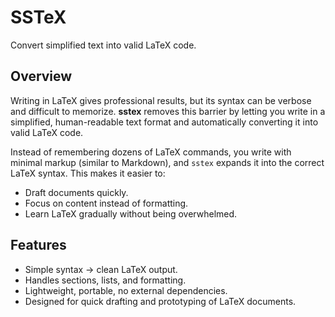 # SSTeX  
Convert simplified text into valid LaTeX code.  

## Overview  
Writing in LaTeX gives professional results, but its syntax can be verbose and difficult to memorize. **sstex** removes this barrier by letting you write in a simplified, human-readable text format and automatically converting it into valid LaTeX code.  

Instead of remembering dozens of LaTeX commands, you write with minimal markup (similar to Markdown), and `sstex` expands it into the correct LaTeX syntax. This makes it easier to:  
- Draft documents quickly.  
- Focus on content instead of formatting.  
- Learn LaTeX gradually without being overwhelmed.  

## Features  
- Simple syntax → clean LaTeX output.  
- Handles sections, lists, and formatting.  
- Lightweight, portable, no external dependencies.  
- Designed for quick drafting and prototyping of LaTeX documents.
